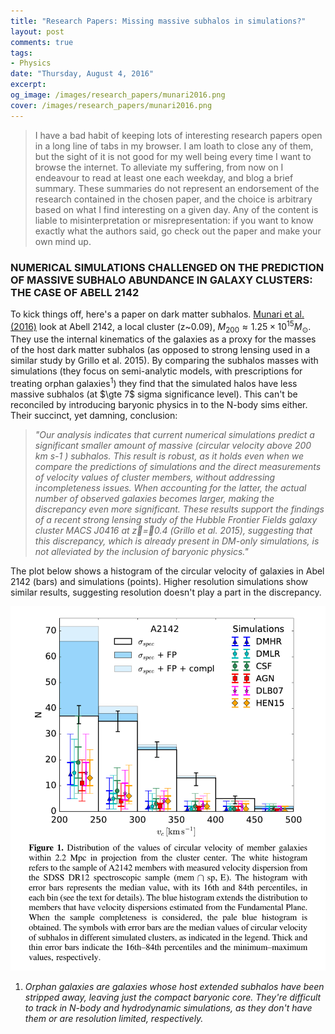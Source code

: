 ```yaml
---
title: "Research Papers: Missing massive subhalos in simulations?"
layout: post
comments: true
tags:
- Physics
date: "Thursday, August 4, 2016"
excerpt:
og_image: /images/research_papers/munari2016.png
cover: /images/research_papers/munari2016.png
---
```


> I have a bad habit of keeping lots of interesting research papers open in a long line of tabs in my browser. I am loath to close any of them, but the sight of it is not good for my well being every time I want to browse the internet. To alleviate my suffering, from now on I endeavour to read at least one each weekday, and blog a brief summary. These summaries do not represent an endorsement of the research contained in the chosen paper, and the choice is arbitrary based on what I find interesting on a given day. Any of the content is liable to misinterpretation or misrepresentation: if you want to know exactly what the authors said, go check out the paper and make your own mind up.

### NUMERICAL SIMULATIONS CHALLENGED ON THE PREDICTION OF MASSIVE SUBHALO ABUNDANCE IN GALAXY CLUSTERS: THE CASE OF ABELL 2142

To kick things off, here's a paper on dark matter subhalos. [Munari et al. (2016)](http://arxiv.org/abs/1607.01023v1) look at Abell 2142, a local cluster (z~0.09), $M_{200} \approx 1.25 \times 10^{15} M_{\odot}$. They use the internal kinematics of the galaxies as a proxy for the masses of the host dark matter subhalos (as opposed to strong lensing used in a similar study by Grillo et al. 2015). By comparing the subhalos masses with simulations (they focus on semi-analytic models, with prescriptions for treating orphan galaxies$^1$) they find that the simulated halos have less massive subhalos (at $\gte 7$ sigma significance level). This can't be reconciled by introducing baryonic physics in to the N-body sims either. Their succinct, yet damning, conclusion:

> *"Our analysis indicates that current numerical simulations predict a significant smaller amount of massive (circular
velocity above 200 km s-1 ) subhalos. This result is robust, as it holds even when we compare the predictions of simulations
and the direct measurements of velocity values of cluster members, without addressing incompleteness issues. When
accounting for the latter, the actual number of observed galaxies becomes larger, making the discrepancy even more
significant. These results support the findings of a recent strong lensing study of the Hubble Frontier Fields galaxy cluster
MACS J0416 at z=0.4 (Grillo et al. 2015), suggesting that this discrepancy, which is already present in DM-only
simulations, is not alleviated by the inclusion of baryonic physics."*


The plot below shows a histogram of the circular velocity of galaxies in Abel 2142 (bars) and simulations (points). Higher resolution simulations show similar results, suggesting resolution doesn't play a part in the discrepancy.

![Munari 2016](/images/research_papers/munari2016.png)


1. *Orphan galaxies are galaxies whose host extended subhalos have been stripped away, leaving just the compact baryonic core. They're difficult to track in N-body and hydrodynamic simulations, as they don't have them or are resolution limited, respectively.*

